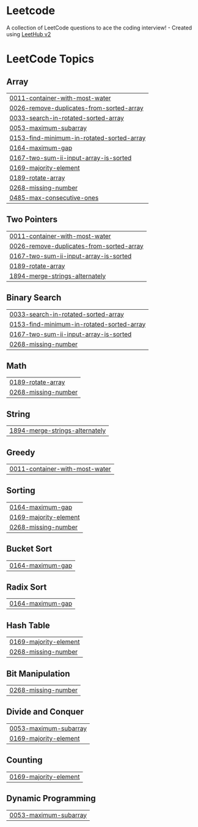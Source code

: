 # Leetcode
A collection of LeetCode questions to ace the coding interview! - Created using [LeetHub v2](https://github.com/arunbhardwaj/LeetHub-2.0)

<!---LeetCode Topics Start-->
# LeetCode Topics
## Array
|  |
| ------- |
| [0011-container-with-most-water](https://github.com/Uday-Guleria/Leetcode/tree/master/0011-container-with-most-water) |
| [0026-remove-duplicates-from-sorted-array](https://github.com/Uday-Guleria/Leetcode/tree/master/0026-remove-duplicates-from-sorted-array) |
| [0033-search-in-rotated-sorted-array](https://github.com/Uday-Guleria/Leetcode/tree/master/0033-search-in-rotated-sorted-array) |
| [0053-maximum-subarray](https://github.com/Uday-Guleria/Leetcode/tree/master/0053-maximum-subarray) |
| [0153-find-minimum-in-rotated-sorted-array](https://github.com/Uday-Guleria/Leetcode/tree/master/0153-find-minimum-in-rotated-sorted-array) |
| [0164-maximum-gap](https://github.com/Uday-Guleria/Leetcode/tree/master/0164-maximum-gap) |
| [0167-two-sum-ii-input-array-is-sorted](https://github.com/Uday-Guleria/Leetcode/tree/master/0167-two-sum-ii-input-array-is-sorted) |
| [0169-majority-element](https://github.com/Uday-Guleria/Leetcode/tree/master/0169-majority-element) |
| [0189-rotate-array](https://github.com/Uday-Guleria/Leetcode/tree/master/0189-rotate-array) |
| [0268-missing-number](https://github.com/Uday-Guleria/Leetcode/tree/master/0268-missing-number) |
| [0485-max-consecutive-ones](https://github.com/Uday-Guleria/Leetcode/tree/master/0485-max-consecutive-ones) |
## Two Pointers
|  |
| ------- |
| [0011-container-with-most-water](https://github.com/Uday-Guleria/Leetcode/tree/master/0011-container-with-most-water) |
| [0026-remove-duplicates-from-sorted-array](https://github.com/Uday-Guleria/Leetcode/tree/master/0026-remove-duplicates-from-sorted-array) |
| [0167-two-sum-ii-input-array-is-sorted](https://github.com/Uday-Guleria/Leetcode/tree/master/0167-two-sum-ii-input-array-is-sorted) |
| [0189-rotate-array](https://github.com/Uday-Guleria/Leetcode/tree/master/0189-rotate-array) |
| [1894-merge-strings-alternately](https://github.com/Uday-Guleria/Leetcode/tree/master/1894-merge-strings-alternately) |
## Binary Search
|  |
| ------- |
| [0033-search-in-rotated-sorted-array](https://github.com/Uday-Guleria/Leetcode/tree/master/0033-search-in-rotated-sorted-array) |
| [0153-find-minimum-in-rotated-sorted-array](https://github.com/Uday-Guleria/Leetcode/tree/master/0153-find-minimum-in-rotated-sorted-array) |
| [0167-two-sum-ii-input-array-is-sorted](https://github.com/Uday-Guleria/Leetcode/tree/master/0167-two-sum-ii-input-array-is-sorted) |
| [0268-missing-number](https://github.com/Uday-Guleria/Leetcode/tree/master/0268-missing-number) |
## Math
|  |
| ------- |
| [0189-rotate-array](https://github.com/Uday-Guleria/Leetcode/tree/master/0189-rotate-array) |
| [0268-missing-number](https://github.com/Uday-Guleria/Leetcode/tree/master/0268-missing-number) |
## String
|  |
| ------- |
| [1894-merge-strings-alternately](https://github.com/Uday-Guleria/Leetcode/tree/master/1894-merge-strings-alternately) |
## Greedy
|  |
| ------- |
| [0011-container-with-most-water](https://github.com/Uday-Guleria/Leetcode/tree/master/0011-container-with-most-water) |
## Sorting
|  |
| ------- |
| [0164-maximum-gap](https://github.com/Uday-Guleria/Leetcode/tree/master/0164-maximum-gap) |
| [0169-majority-element](https://github.com/Uday-Guleria/Leetcode/tree/master/0169-majority-element) |
| [0268-missing-number](https://github.com/Uday-Guleria/Leetcode/tree/master/0268-missing-number) |
## Bucket Sort
|  |
| ------- |
| [0164-maximum-gap](https://github.com/Uday-Guleria/Leetcode/tree/master/0164-maximum-gap) |
## Radix Sort
|  |
| ------- |
| [0164-maximum-gap](https://github.com/Uday-Guleria/Leetcode/tree/master/0164-maximum-gap) |
## Hash Table
|  |
| ------- |
| [0169-majority-element](https://github.com/Uday-Guleria/Leetcode/tree/master/0169-majority-element) |
| [0268-missing-number](https://github.com/Uday-Guleria/Leetcode/tree/master/0268-missing-number) |
## Bit Manipulation
|  |
| ------- |
| [0268-missing-number](https://github.com/Uday-Guleria/Leetcode/tree/master/0268-missing-number) |
## Divide and Conquer
|  |
| ------- |
| [0053-maximum-subarray](https://github.com/Uday-Guleria/Leetcode/tree/master/0053-maximum-subarray) |
| [0169-majority-element](https://github.com/Uday-Guleria/Leetcode/tree/master/0169-majority-element) |
## Counting
|  |
| ------- |
| [0169-majority-element](https://github.com/Uday-Guleria/Leetcode/tree/master/0169-majority-element) |
## Dynamic Programming
|  |
| ------- |
| [0053-maximum-subarray](https://github.com/Uday-Guleria/Leetcode/tree/master/0053-maximum-subarray) |
<!---LeetCode Topics End-->